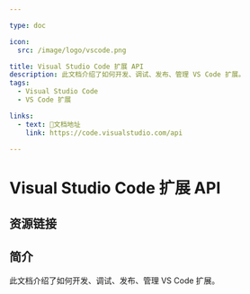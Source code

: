 ```yaml
---

type: doc

icon:
  src: /image/logo/vscode.png

title: Visual Studio Code 扩展 API
description: 此文档介绍了如何开发、调试、发布、管理 VS Code 扩展。
tags:
  - Visual Studio Code
  - VS Code 扩展

links:
  - text: 📖文档地址
    link: https://code.visualstudio.com/api

---
```


<ShowLogo />

# Visual Studio Code 扩展 API

<ShowTags />

<ShowBreadcrumb />

## 资源链接

<ShowLinks />

## 简介

此文档介绍了如何开发、调试、发布、管理 VS Code 扩展。
